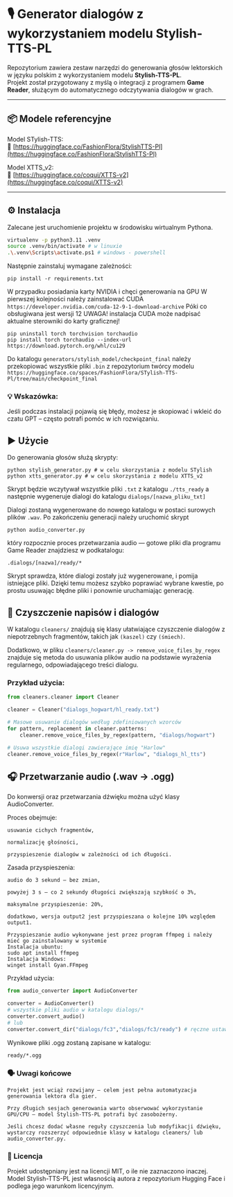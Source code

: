 # 🎙️ Generator dialogów z wykorzystaniem modelu Stylish-TTS-PL

Repozytorium zawiera zestaw narzędzi do generowania głosów lektorskich w języku polskim z wykorzystaniem modelu **Stylish-TTS-PL**.  
Projekt został przygotowany z myślą o integracji z programem **Game Reader**, służącym do automatycznego odczytywania dialogów w grach.

---

## 📦 Modele referencyjne

Model STylish-TTS:  
🔗 [https://huggingface.co/FashionFlora/StylishTTS-Pl](https://huggingface.co/FashionFlora/StylishTTS-Pl)

Model XTTS_v2:  
🔗 [https://huggingface.co/coqui/XTTS-v2](https://huggingface.co/coqui/XTTS-v2)

---

## ⚙️ Instalacja

Zalecane jest uruchomienie projektu w środowisku wirtualnym Pythona.

```bash
virtualenv -p python3.11 .venv
source .venv/bin/activate # w linuxie
.\.venv\Scripts\activate.ps1 # windows - powershell
```

Następnie zainstaluj wymagane zależności:
```shell
pip install -r requirements.txt
```

W przypadku posiadania karty NVIDIA i chęci generowania na GPU
W pierwszej kolejności należy zainstalować CUDA
`https://developer.nvidia.com/cuda-12-9-1-download-archive`
Póki co obsługiwana jest wersji 12
    UWAGA! instalacja CUDA może nadpisać aktualne sterowniki do karty graficznej!
```shell
pip uninstall torch torchvision torchaudio
pip install torch torchaudio --index-url https://download.pytorch.org/whl/cu129
```

Do katalogu `generators/stylish_model/checkpoint_final` należy przekopiować wszystkie pliki `.bin` z repozytorium twórcy modelu
`https://huggingface.co/spaces/FashionFlora/STylish-TTS-Pl/tree/main/checkpoint_final`

### 💡 Wskazówka:
Jeśli podczas instalacji pojawią się błędy, możesz je skopiować i wkleić do czatu GPT – często potrafi pomóc w ich rozwiązaniu.
## ▶️ Użycie

Do generowania głosów służą skrypty:
```shell
python stylish_generator.py # w celu skorzystania z modelu STylish
python xtts_generator.py # w celu skorzystania z modelu XTTS_v2
```

Skrypt będzie wczytywał wszystkie pliki `.txt` z katalogu `./tts_ready` a następnie wygeneruje dialogi do katalogu `dialogs/[nazwa_pliku_txt]`

Dialogi zostaną wygenerowane do nowego katalogu w postaci surowych plików `.wav`.
Po zakończeniu generacji należy uruchomić skrypt 

```shell
python audio_converter.py
``` 

który rozpocznie proces przetwarzania audio — gotowe pliki dla programu Game Reader znajdziesz w podkatalogu:

`.dialogs/[nazwa]/ready/*`

Skrypt sprawdza, które dialogi zostały już wygenerowane, i pomija istniejące pliki.
Dzięki temu możesz szybko poprawiać wybrane kwestie, po prostu usuwając błędne pliki i ponownie uruchamiając generację.

## 🧹 Czyszczenie napisów i dialogów

W katalogu `cleaners/` znajdują się klasy ułatwiające czyszczenie dialogów z niepotrzebnych fragmentów, takich jak `(kaszel)` czy `(śmiech)`.

Dodatkowo, w pliku `cleaners/cleaner.py -> remove_voice_files_by_regex` znajduje się metoda do usuwania plików audio na podstawie wyrażenia regularnego, odpowiadającego treści dialogu.

### Przykład użycia:
```python
from cleaners.cleaner import Cleaner

cleaner = Cleaner("dialogs_hogwart/hl_ready.txt")

# Masowe usuwanie dialogów według zdefiniowanych wzorców
for pattern, replacement in cleaner.patterns:
    cleaner.remove_voice_files_by_regex(pattern, "dialogs/hogwart")

# Usuwa wszystkie dialogi zawierające imię "Harlow"
cleaner.remove_voice_files_by_regex(r"Harlow", "dialogs_hl_tts")
```

## 🎧 Przetwarzanie audio (.wav → .ogg)

Do konwersji oraz przetwarzania dźwięku można użyć klasy AudioConverter.

Proces obejmuje:

    usuwanie cichych fragmentów,

    normalizację głośności,

    przyspieszenie dialogów w zależności od ich długości.

Zasada przyspieszenia:

    audio do 3 sekund – bez zmian,

    powyżej 3 s – co 2 sekundy długości zwiększają szybkość o 3%,

    maksymalne przyspieszenie: 20%,

    dodatkowo, wersja output2 jest przyspieszana o kolejne 10% względem output1.

    Przyspieszanie audio wykonywane jest przez program ffmpeg i należy mieć go zainstalowany w systemie
    Instalacja ubuntu:
    sudo apt install ffmpeg
    Instalacja Windows:
    winget install Gyan.FFmpeg
    
Przykład użycia:

```python
from audio_converter import AudioConverter

converter = AudioConverter()
# wszystkie pliki audio w katalogu dialogs/*
converter.convert_audio()
# lub
converter.convert_dir("dialogs/fc3","dialogs/fc3/ready") # ręczne ustawienie katalogu wejściowego i wyjściowego
```

Wynikowe pliki .ogg zostaną zapisane w katalogu:

`ready/*.ogg`

### 🗣️ Uwagi końcowe

    Projekt jest wciąż rozwijany – celem jest pełna automatyzacja generowania lektora dla gier.

    Przy długich sesjach generowania warto obserwować wykorzystanie GPU/CPU – model Stylish-TTS-PL potrafi być zasobożerny.

    Jeśli chcesz dodać własne reguły czyszczenia lub modyfikacji dźwięku, wystarczy rozszerzyć odpowiednie klasy w katalogu cleaners/ lub audio_converter.py.

### 📄 Licencja

Projekt udostępniany jest na licencji MIT, o ile nie zaznaczono inaczej.
Model Stylish-TTS-PL jest własnością autora z repozytorium Hugging Face i podlega jego warunkom licencyjnym.